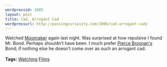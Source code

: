 ```yaml
---
wordpressid: 1685
layout: post
title: Cad, Arrogant Cad
wordpressurl: http://passingcuriosity.com/2006/cad-arrogant-cad/
---
```

Watched <a class="title" href="http://imdb.com/title/tt0079574/">Moonraker</a> again last night. Was surprised at how repulsive I found Mr. Bond. Perhaps shouldn't have been. I much prefer <a href="http://imdb.com/name/nm0000112/">Pierce Brosnan's</a> Bond; if nothing else he doesn't come over as such an arrogant cad.<br /><br /><span class="tags"><strong>Tags:</strong> <a rel="tag" href="http://del.icio.us/thsutton/watching">Watching</a> <a rel="tag" href="http://del.icio.us/thsutton/films">Films</a> </span>
